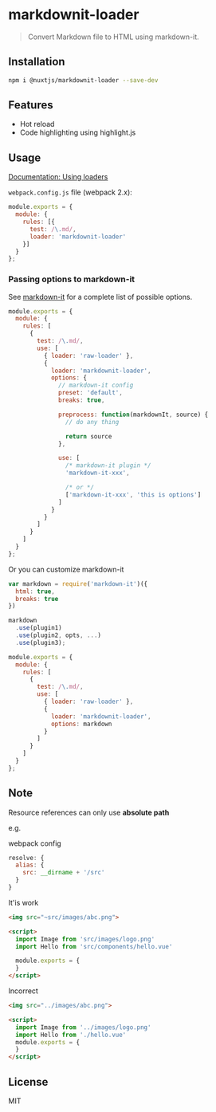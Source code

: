 # markdownit-loader

> Convert Markdown file to HTML using markdown-it.

## Installation

```bash
npm i @nuxtjs/markdownit-loader --save-dev
```

## Features
- Hot reload
- Code highlighting using highlight.js


## Usage
[Documentation: Using loaders](http://webpack.github.io/docs/using-loaders.html)

`webpack.config.js` file (webpack 2.x):

```javascript
module.exports = {
  module: {
    rules: [{
      test: /\.md/,
      loader: 'markdownit-loader'
    }]
  }
};
```

### Passing options to markdown-it

See [markdown-it](https://github.com/markdown-it/markdown-it#init-with-presets-and-options) for a complete list of possible options.

```javascript
module.exports = {
  module: {
    rules: [
      {
        test: /\.md/,
        use: [
          { loader: 'raw-loader' },
          {
            loader: 'markdownit-loader',
            options: {
              // markdown-it config
              preset: 'default',
              breaks: true,

              preprocess: function(markdownIt, source) {
                // do any thing

                return source
              },

              use: [
                /* markdown-it plugin */
                'markdown-it-xxx',

                /* or */
                ['markdown-it-xxx', 'this is options']
              ]
            }
          }
        ]
      }
    ]
  }
};
```

Or you can customize markdown-it

```javascript
var markdown = require('markdown-it')({
  html: true,
  breaks: true
})

markdown
  .use(plugin1)
  .use(plugin2, opts, ...)
  .use(plugin3);

module.exports = {
  module: {
    rules: [
      {
        test: /\.md/,
        use: [
          { loader: 'raw-loader' },
          {
            loader: 'markdownit-loader',
            options: markdown
          }
        ]
      }
    ]
  }
};
```


## Note
Resource references can only use **absolute path**

e.g.

webpack config
```javascript
resolve: {
  alias: {
    src: __dirname + '/src'
  }
}
```

It'is work
```markdown
<img src="~src/images/abc.png">

<script>
  import Image from 'src/images/logo.png'
  import Hello from 'src/components/hello.vue'

  module.exports = {
  }
</script>
```

Incorrect

```markdown
<img src="../images/abc.png">

<script>
  import Image from '../images/logo.png'
  import Hello from './hello.vue'
  module.exports = {
  }
</script>
```


## License
MIT


